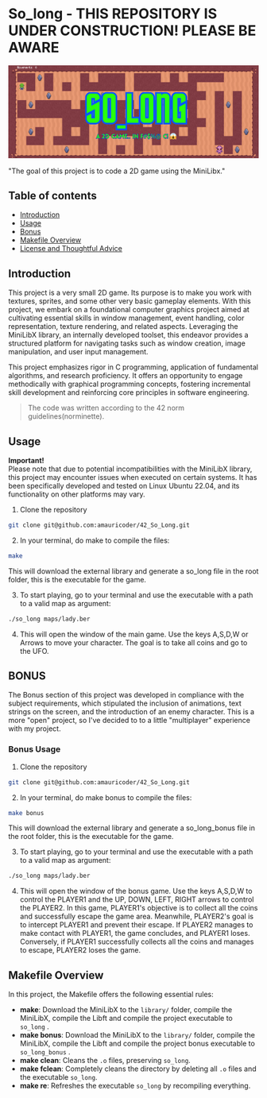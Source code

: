 # So_long - THIS REPOSITORY IS UNDER CONSTRUCTION! PLEASE BE AWARE
![Banner](so_long.png "so_long banner")

"The goal of this project is to code a 2D game using the MiniLibx."

## Table of contents
- [Introduction](#introduction)
- [Usage](#usage)
- [Bonus](#bonus)
- [Makefile Overview](#makefile-overview)
- [License and Thoughtful Advice](#license-and-thoughtful-advice)

## Introduction

This project is a very small 2D game. Its purpose is to make you work with textures, sprites,
and some other very basic gameplay elements.
With this project, we embark on a foundational computer graphics project aimed at cultivating essential skills in window management, 
event handling, color representation, texture rendering, and related aspects. Leveraging the MiniLibX library, an internally developed toolset, 
this endeavor provides a structured platform for navigating tasks such as window creation, image manipulation, and user input management.

This project emphasizes rigor in C programming, application of fundamental algorithms, and research proficiency. 
It offers an opportunity to engage methodically with graphical programming concepts, fostering incremental skill development and reinforcing core principles in software engineering.
>The code was written according to the 42 norm guidelines(norminette).

## Usage
**Important!** <br>
Please note that due to potential incompatibilities with the MiniLibX library, this project may encounter issues when executed on certain systems. 
It has been specifically developed and tested on Linux Ubuntu 22.04, and its functionality on other platforms may vary.
1. Clone the repository
```bash
git clone git@github.com:amauricoder/42_So_Long.git
```
2. In your terminal, do make to compile the files:
```bash
make
```
This will download the external library and generate a so_long file in the root folder, this is the executable for the game.

3. To start playing, go to your terminal and use the executable with a path to a valid map as argument:
``` bash
./so_long maps/lady.ber
```
4. This will open the window of the main game. Use the keys A,S,D,W or Arrows to move your character. The goal is to take all coins and go to the UFO.

## BONUS
The Bonus section of this project was developed in compliance with the subject requirements, 
which stipulated the inclusion of animations, text strings on the screen, and the introduction of an enemy character.
This is a more "open" project, so I've decided to to a little "multiplayer" experience with my project.
### Bonus Usage
1. Clone the repository
```bash
git clone git@github.com:amauricoder/42_So_Long.git
```
2. In your terminal, do make bonus to compile the files:
```bash
make bonus
```
This will download the external library and generate a so_long_bonus file in the root folder, this is the executable for the game.

3. To start playing, go to your terminal and use the executable with a path to a valid map as argument:
``` bash
./so_long maps/lady.ber
```
4. This will open the window of the bonus game. Use the keys A,S,D,W to control the PLAYER1 and the UP, DOWN, LEFT, RIGHT arrows to control the PLAYER2.
   In this game, PLAYER1's objective is to collect all the coins and successfully escape the game area. Meanwhile, PLAYER2's goal is to intercept PLAYER1 and prevent their escape.
   If PLAYER2 manages to make contact with PLAYER1, the game concludes, and PLAYER1 loses. Conversely, if PLAYER1 successfully collects all the coins and manages to escape, PLAYER2 loses the game.

## Makefile Overview

In this project, the Makefile offers the following essential rules:
- **make**: Download the MiniLibX to the `library/` folder, compile the MiniLibX, compile the Libft and compile the project executable to `so_long` .
- **make bonus**: Download the MiniLibX to the `library/` folder, compile the MiniLibX, compile the Libft and compile the project bonus executable to `so_long_bonus` .
- **make clean**: Cleans the `.o` files, preserving `so_long`.
- **make fclean**: Completely cleans the directory by deleting all `.o` files and the executable `so_long`.
- **make re**: Refreshes the executable `so_long` by recompiling everything.

<!--
```mermaid
---
title get_next_line Mandatory w/ Linked Lists Structure
---
classDiagram
    Animal <|-- Duck
    Animal <|-- Fish
    Animal <|-- Zebra
    Animal : +int age
    Animal : +String gender
    Animal: +isMammal()
    Animal: +mate()
    class Duck{
      +String beakColor
      +swim()
      +quack()
    }
    class Fish{
      -int sizeInFeet
      -canEat()
    }
    class Zebra{
      +bool is_wild
      +run()
    }
```
-->

